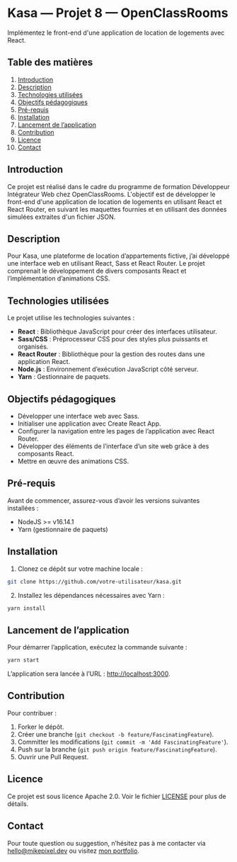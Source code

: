 # Kasa — Projet 8 — OpenClassRooms

Implémentez le front-end d'une application de location de logements avec React.

## Table des matières

1. [Introduction](#introduction)
2. [Description](#description)
3. [Technologies utilisées](#technologies-utilisées)
4. [Objectifs pédagogiques](#objectifs-pédagogiques)
5. [Pré-requis](#pré-requis)
6. [Installation](#installation)
7. [Lancement de l’application](#lancement-de-lapplication)
8. [Contribution](#contribution)
9. [Licence](#licence)
10. [Contact](#contact)

## Introduction

Ce projet est réalisé dans le cadre du programme de formation Développeur Intégrateur Web chez OpenClassRooms. L'objectif est de développer le front-end d'une application de location de logements en utilisant React et React Router, en suivant les maquettes fournies et en utilisant des données simulées extraites d'un fichier JSON.

## Description

Pour Kasa, une plateforme de location d’appartements fictive, j’ai développé une interface web en utilisant React, Sass et React Router. Le projet comprenait le développement de divers composants React et l’implémentation d’animations CSS.

## Technologies utilisées

Le projet utilise les technologies suivantes :

- **React** : Bibliothèque JavaScript pour créer des interfaces utilisateur.
- **Sass/CSS** : Préprocesseur CSS pour des styles plus puissants et organisés.
- **React Router** : Bibliothèque pour la gestion des routes dans une application React.
- **Node.js** : Environnement d’exécution JavaScript côté serveur.
- **Yarn** : Gestionnaire de paquets.

## Objectifs pédagogiques

- Développer une interface web avec Sass.
- Initialiser une application avec Create React App.
- Configurer la navigation entre les pages de l’application avec React Router.
- Développer des éléments de l’interface d’un site web grâce à des composants React.
- Mettre en œuvre des animations CSS.

## Pré-requis

Avant de commencer, assurez-vous d’avoir les versions suivantes installées :

- NodeJS >= v16.14.1
- Yarn (gestionnaire de paquets)

## Installation

1. Clonez ce dépôt sur votre machine locale :

```bash
git clone https://github.com/votre-utilisateur/kasa.git
```

2. Installez les dépendances nécessaires avec Yarn :

```bash
yarn install
```

## Lancement de l’application

Pour démarrer l’application, exécutez la commande suivante :

```bash
yarn start
```

L’application sera lancée à l’URL : [http://localhost:3000](http://localhost:3000).

## Contribution

Pour contribuer :

1. Forker le dépôt.
2. Créer une branche (`git checkout -b feature/FascinatingFeature`).
3. Committer les modifications (`git commit -m 'Add FascinatingFeature'`).
4. Push sur la branche (`git push origin feature/FascinatingFeature`).
5. Ouvrir une Pull Request.

## Licence

Ce projet est sous licence Apache 2.0. Voir le fichier [LICENSE](LICENSE.md) pour plus de détails.

## Contact

Pour toute question ou suggestion, n’hésitez pas à me contacter via [hello@mikepixel.dev](mailto:hello@mikepixel.dev) ou visitez [mon portfolio](https://portfolio.mikepixel.dev/).
